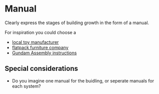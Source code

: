 # Manual

Clearly express the stages of building growth in the form of a manual.

For inspiration you could choose a
* [local toy manufacturer](https://www.lego.com/en-us/service/buildinginstructions/search?q=building)
* [flatpack furniture company](https://www.ikea.com/us/en/customer-service/assembly-instructions-puba2cdc880)
* [Gundam Assembly instructions](https://manual.bandai-hobby.net/)

## Special considerations
* Do you imagine one manual for the buidling, or seperate manuals for each system?

